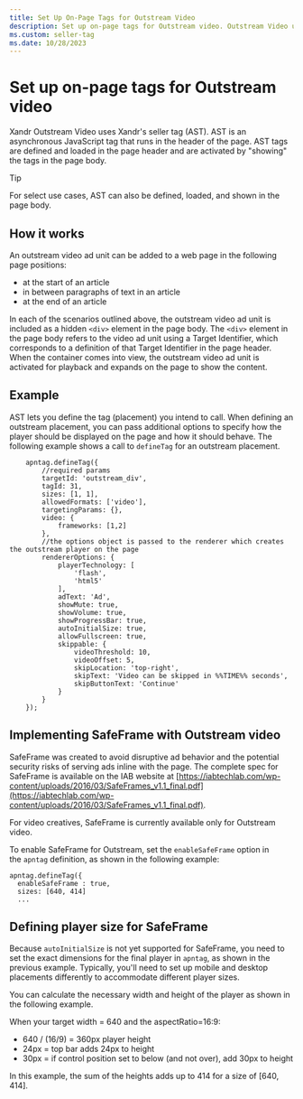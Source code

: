```yaml
---
title: Set Up On-Page Tags for Outstream Video
description: Set up on-page tags for Outstream video. Outstream Video uses AST tags that can be defined, loaded, and shown in the page body.
ms.custom: seller-tag
ms.date: 10/28/2023
---
```


# Set up on-page tags for Outstream video

Xandr Outstream Video uses Xandr's seller tag (AST). AST is an asynchronous JavaScript tag that runs in the header of the page. AST tags are defined and loaded in the page header and are activated by "showing" the tags in the page body.

> [!TIP]
> For select use cases, AST can also be defined, loaded, and shown in the page body.

## How it works

An outstream video ad unit can be added to a web page in the following page positions:

- at the start of an article
- in between paragraphs of text in an article
- at the end of an article

In each of the scenarios outlined above, the outstream video ad unit is included as a hidden `<div>` element in the page body. The `<div>` element in the page body refers to the video ad unit using a Target Identifier, which corresponds to a definition of that Target Identifier in the page header. When the container comes into view, the outstream video ad unit is activated for playback and expands on the page to show the content.

## Example

AST lets you define the tag (placement) you intend to call. When defining an outstream placement, you can pass additional options to specify how the player should be displayed on the page and how it should behave. The following example shows a call to `defineTag` for an outstream placement.

```pre
    apntag.defineTag({
        //required params
        targetId: 'outstream_div',
        tagId: 31,
        sizes: [1, 1],
        allowedFormats: ['video'],
        targetingParams: {},
        video: {
            frameworks: [1,2]
        },
        //the options object is passed to the renderer which creates the outstream player on the page
        rendererOptions: {
            playerTechnology: [
                'flash',
                'html5'
            ],
            adText: 'Ad',
            showMute: true,
            showVolume: true,
            showProgressBar: true,
            autoInitialSize: true,
            allowFullscreen: true,
            skippable: {
                videoThreshold: 10,
                videoOffset: 5,
                skipLocation: 'top-right',
                skipText: 'Video can be skipped in %%TIME%% seconds',
                skipButtonText: 'Continue'
            }
        }
    });
```

## Implementing SafeFrame with Outstream video

SafeFrame was created to avoid disruptive ad behavior and the potential security risks of serving ads inline with the page. The complete spec for SafeFrame is available on the IAB website at [https://iabtechlab.com/wp-content/uploads/2016/03/SafeFrames_v1.1_final.pdf](https://iabtechlab.com/wp-content/uploads/2016/03/SafeFrames_v1.1_final.pdf).

For video creatives, SafeFrame is currently available only for Outstream video.

To enable SafeFrame for Outstream, set the `enableSafeFrame` option in the `apntag` definition, as shown in the following example:

```pre
apntag.defineTag({
  enableSafeFrame : true,
  sizes: [640, 414]
  ...
```

## Defining player size for SafeFrame

Because `autoInitialSize` is not yet supported for SafeFrame, you need to set the exact dimensions for the final player in `apntag`, as shown in the previous example. Typically, you'll need to set up mobile and desktop placements differently to accommodate different player sizes.

You can calculate the necessary width and height of the player as shown in the following example.

When your target width = 640 and the aspectRatio=16:9:

- 640 / (16/9) = 360px player height
- 24px = top bar adds 24px to height
- 30px = if control position set to below (and not over), add 30px to height

In this example, the sum of the heights adds up to 414 for a size of [640, 414].
